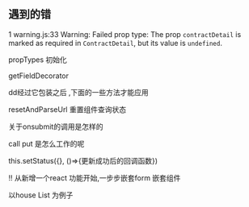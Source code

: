 ## 遇到的错

1 warning.js:33 Warning: Failed prop type: The prop `contractDetail` is marked as required in `ContractDetail`, but its value is `undefined`.



propTypes 初始化



getFieldDecorator

dd经过它包装之后 ,下面的一些方法才能应用



resetAndParseUrl 重置组件查询状态



关于onsubmit的调用是怎样的



call put 是怎么工作的呢



this.setStatus({}, ()=>{更新成功后的回调函数})





!! 从新增一个react 功能开始,一步步嵌套form 嵌套组件

以house List 为例子

































